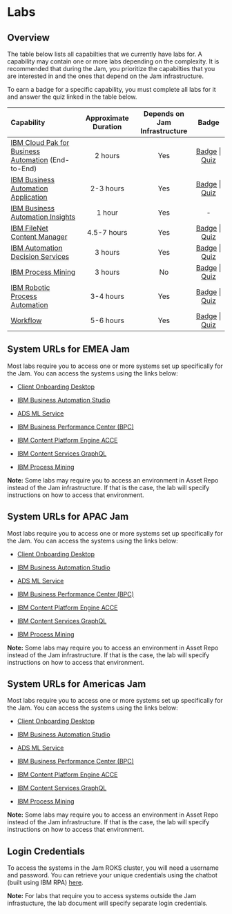 # Labs

## Overview

The table below lists all capabilties that we currently have labs for. A capability may contain one or more labs depending on the complexity. It is recommended that during the Jam, you prioritize the capabilties that you are interested in and the ones that depend on the Jam infrastructure.

To earn a badge for a specific capability, you must complete all labs for it and answer the quiz linked in the table below.

| Capability                                                   | Approximate Duration | Depends on <br />Jam Infrastructure |                            Badge                             |
| :----------------------------------------------------------- | :------------------: | :---------------------------------: | :----------------------------------------------------------: |
| [IBM Cloud Pak for Business Automation](https://github.com/IBM/cp4ba-labs/tree/main/IBM%20Cloud%20Pak%20for%20Business%20Automation%20(End-to-End)) (End-to-End) |       2 hours        |                 Yes                 | [Badge](https://www.credly.com/org/ibm/badge/ibm-cloud-pak-for-business-automation-tech-jam) \| [Quiz](https://learn.ibm.com/course/view.php?id=9353) |
| [IBM Business Automation Application](https://github.com/IBM/cp4ba-labs/tree/main/Business%20Automation%20Application) |      2-3 hours       |                 Yes                 | [Badge](https://www.credly.com/org/ibm/badge/ibm-business-automation-application-tech-jam) \| [Quiz](https://learn.ibm.com/course/view.php?id=9357) |
| [IBM Business Automation Insights](https://github.com/IBM/cp4ba-labs/tree/main/Business%20Automation%20Insights) |        1 hour        |                 Yes                 |                              -                               |
| [IBM FileNet Content Manager](https://github.com/IBM/cp4ba-labs/tree/main/Content) |      4.5-7 hours       |                Yes                  | [Badge](https://www.credly.com/org/ibm/badge/ibm-filenet-content-manager-tech-jam) \| [Quiz](https://learn.ibm.com/course/view.php?id=9358) |
| [IBM Automation Decision Services](https://github.com/IBM/cp4ba-labs/tree/main/Decisions) |       3 hours        |                 Yes                 | [Badge](https://www.credly.com/org/ibm/badge/ibm-automation-decision-services-tech-jam) \| [Quiz](https://learn.ibm.com/course/view.php?id=9416) |
| [IBM Process Mining](https://github.com/IBM/cp4ba-labs/tree/main/Process%20Mining) |       3 hours        |                 No                  | [Badge](https://www.credly.com/org/ibm/badge/ibm-process-mining-tech-jam) \| [Quiz](https://learn.ibm.com/course/view.php?id=9355) |
| [IBM Robotic Process Automation](https://github.com/IBM/cp4ba-labs/tree/main/Robotic%20Process%20Automation) |      3-4 hours       |                 Yes                 | [Badge](https://www.credly.com/org/ibm/badge/ibm-robotic-process-automation-tech-jam) \| [Quiz](https://learn.ibm.com/course/view.php?id=9356) |
| [Workflow](https://github.com/IBM/cp4ba-labs/tree/main/Workflow) |      5-6 hours       |                 Yes                 | [Badge](https://www.credly.com/org/ibm/badge/ibm-business-automation-workflow-tech-jam) \| [Quiz](https://learn.ibm.com/course/view.php?id=9354) |

## System URLs for EMEA Jam

Most labs require you to access one or more systems set up specifically for the Jam. You can  access the systems using the links below:

- [Client Onboarding Desktop](https://navigator-ibm-cp4ba.tech-jam-emea2-464887bc828751e1b00625ca9211fbca-0000.eu-de.containers.appdomain.cloud/navigator?desktop=ClientOnboarding)

- [IBM Business Automation Studio](https://bas-ibm-cp4ba.tech-jam-emea2-464887bc828751e1b00625ca9211fbca-0000.eu-de.containers.appdomain.cloud/BAStudio)

- [ADS ML Service](http://ads-ml-service-service-ibm-ads-ml-service.tech-jam-emea2-464887bc828751e1b00625ca9211fbca-0000.eu-de.containers.appdomain.cloud)

- [IBM Business Performance Center (BPC)](https://business-performance-center.bai.ibm-cp4ba.tech-jam-emea2-464887bc828751e1b00625ca9211fbca-0000.eu-de.containers.appdomain.cloud)

- [IBM Content Platform Engine ACCE](https://cpe-ibm-cp4ba.tech-jam-emea2-464887bc828751e1b00625ca9211fbca-0000.eu-de.containers.appdomain.cloud/acce)

- [IBM Content Services GraphQL](https://graphql-ibm-cp4ba.tech-jam-emea2-464887bc828751e1b00625ca9211fbca-0000.eu-de.containers.appdomain.cloud/content-services-graphql)

- [IBM Process Mining](https://cpd-ibm-cp4ba.tech-jam-apac-464887bc828751e1b00625ca9211fbca-0000.che01.containers.appdomain.cloud/processmining/index.html)

**Note:** Some labs may require you to access an environment in Asset Repo instead of the Jam infrastructure. If that is the case, the lab will specify instructions on how to access that environment.

## System URLs for APAC Jam

Most labs require you to access one or more systems set up specifically for the Jam. You can  access the systems using the links below:

- [Client Onboarding Desktop](https://navigator-ibm-cp4ba.tech-jam-apac-464887bc828751e1b00625ca9211fbca-0000.che01.containers.appdomain.cloud/navigator?desktop=ClientOnboarding)

- [IBM Business Automation Studio](https://bas-ibm-cp4ba.tech-jam-apac-464887bc828751e1b00625ca9211fbca-0000.che01.containers.appdomain.cloud/BAStudio)

- [ADS ML Service](http://ads-ml-service-service-ibm-ads-ml-service.tech-jam-apac-464887bc828751e1b00625ca9211fbca-0000.che01.containers.appdomain.cloud)

- [IBM Business Performance Center (BPC)](https://bai-bpc-ibm-cp4ba.tech-jam-apac-464887bc828751e1b00625ca9211fbca-0000.che01.containers.appdomain.cloud)

- [IBM Content Platform Engine ACCE](https://cpe-ibm-cp4ba.tech-jam-apac-464887bc828751e1b00625ca9211fbca-0000.che01.containers.appdomain.cloud/acce)

- [IBM Content Services GraphQL](https://graphql-ibm-cp4ba.tech-jam-apac-464887bc828751e1b00625ca9211fbca-0000.che01.containers.appdomain.cloud/content-services-graphql)

- [IBM Process Mining](https://cpd-ibm-cp4ba.tech-jam-apac-464887bc828751e1b00625ca9211fbca-0000.che01.containers.appdomain.cloud/processmining/index.html)
 
**Note:** Some labs may require you to access an environment in Asset Repo instead of the Jam infrastructure. If that is the case, the lab will specify instructions on how to access that environment.

## System URLs for Americas Jam

Most labs require you to access one or more systems set up specifically for the Jam. You can  access the systems using the links below:

- [Client Onboarding Desktop](https://navigator-ibm-cp4ba.tech-jam-gcg-464887bc828751e1b00625ca9211fbca-0000.seo01.containers.appdomain.cloud/navigator?desktop=ClientOnboarding)

- [IBM Business Automation Studio](https://bas-ibm-cp4ba.tech-jam-gcg-464887bc828751e1b00625ca9211fbca-0000.seo01.containers.appdomain.cloud/BAStudio)

- [ADS ML Service](http://ads-ml-service-service-ibm-ads-ml-service.tech-jam-gcg-464887bc828751e1b00625ca9211fbca-0000.seo01.containers.appdomain.cloud)

- [IBM Business Performance Center (BPC)](https://business-performance-center.bai.ibm-cp4ba.tech-jam-gcg-464887bc828751e1b00625ca9211fbca-0000.seo01.containers.appdomain.cloud)

- [IBM Content Platform Engine ACCE](https://cpe-ibm-cp4ba.tech-jam-gcg-464887bc828751e1b00625ca9211fbca-0000.seo01.containers.appdomain.cloud/acce)

- [IBM Content Services GraphQL](https://graphql-ibm-cp4ba.tech-jam-gcg-464887bc828751e1b00625ca9211fbca-0000.seo01.containers.appdomain.cloud/content-services-graphql)

- [IBM Process Mining](https://cpd-ibm-cp4ba.tech-jam-apac-464887bc828751e1b00625ca9211fbca-0000.che01.containers.appdomain.cloud/processmining/index.html)

**Note:** Some labs may require you to access an environment in Asset Repo instead of the Jam infrastructure. If that is the case, the lab will specify instructions on how to access that environment.


## Login Credentials

To access the systems in the Jam ROKS cluster, you will need a username and password. You can retrieve your unique credentials using the chatbot (built using IBM RPA) [here](http://159.122.122.170/UserManagement/).

**Note:** For labs that require you to access systems outside the Jam infrastucture, the lab document will specify separate login credentials.

